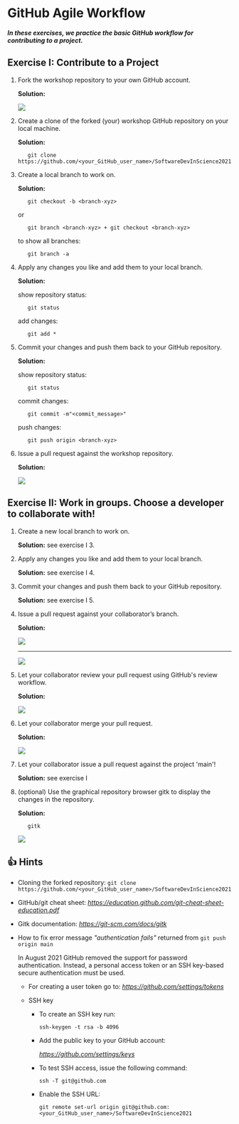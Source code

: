 # GitHub Agile Workflow

***In these exercises, we practice the basic GitHub workflow for contributing to a project.***

## Exercise I: Contribute to a Project

1. Fork the workshop repository to your own GitHub account.

      **Solution:** 
      
      ![](https://github.com/gtrGitHub/SoftwareDevInScience2021/blob/main/exercises/figures/fork.png)
      
2. Create a clone of the forked (your) workshop GitHub repository on your local machine.

      **Solution:**
      
          git clone https://github.com/<your_GitHub_user_name>/SoftwareDevInScience2021

3. Create a local branch to work on.

      **Solution:**
      
          git checkout -b <branch-xyz>
      
      or 
      
          git branch <branch-xyz> + git checkout <branch-xyz>
      
      to show all branches: 
      
          git branch -a 

4. Apply any changes you like and add them to your local branch.

      **Solution:**
      
      show repository status:
      
          git status

     add changes:
          
          git add *
          
5. Commit your changes and push them back to your GitHub repository.

      **Solution:**
      
      show repository status:
      
          git status
     
      commit changes:
          
          git commit -m"<commit_message>"

      push changes:
          
          git push origin <branch-xyz>

6. Issue a pull request against the workshop repository.

      **Solution:** 
      
      ![](https://github.com/gtrGitHub/SoftwareDevInScience2021/blob/main/exercises/figures/pull_request.png)
      

## Exercise II: Work in groups. Choose a developer to collaborate with!

1. Create a new local branch to work on.

      **Solution:** see exercise I 3.

2. Apply any changes you like and add them to your local branch.

      **Solution:** see exercise I 4.

3. Commit your changes and push them back to your GitHub repository.

      **Solution:** see exercise I 5.

4. Issue a pull request against your collaborator’s branch.

      **Solution:**
      
      ![](https://github.com/gtrGitHub/SoftwareDevInScience2021/blob/main/exercises/figures/pull_request.png)
      
      ----
            
      ![](https://github.com/gtrGitHub/SoftwareDevInScience2021/blob/main/exercises/figures/create_pull_request.png)

5. Let your collaborator review your pull request using GitHub's review workflow.

      **Solution:** 
      
      ![](https://github.com/gtrGitHub/SoftwareDevInScience2021/blob/main/exercises/figures/review_pull_request.png)

6. Let your collaborator merge your pull request.

      **Solution:** 

      ![](https://github.com/gtrGitHub/SoftwareDevInScience2021/blob/main/exercises/figures/merge_pull_request.png)

7. Let your collaborator issue a pull request against the project 'main'!

      **Solution:** see exercise I

8. (optional) Use the graphical repository browser gitk to display the changes in the repository.

      **Solution:** 
      
          gitk

      ![](https://github.com/gtrGitHub/SoftwareDevInScience2021/blob/main/exercises/figures/gitk.png)


## :+1: Hints ##

* Cloning the forked repository: `git clone https://github.com/<your_GitHub_user_name>/SoftwareDevInScience2021`

* GitHub/git cheat sheet: *https://education.github.com/git-cheat-sheet-education.pdf*

* Gitk documentation: *https://git-scm.com/docs/gitk*

* How to fix error message *"authentication fails"* returned from `git push origin main`
 
  In August 2021 GitHub removed the support for password authentication. Instead, a personal access token or an SSH key-based secure authentication must be used.
  - For creating a user token go to: *https://github.com/settings/tokens*
  - SSH key
    
    - To create an SSH key run:
      
      `ssh-keygen -t rsa -b 4096`
    
    - Add the public key to your GitHub account: 
     
      *https://github.com/settings/keys*
    
    - To test SSH access, issue the following command:
      
      `ssh -T git@github.com` 
      
    - Enable the SSH URL: 
     
      `git remote set-url origin git@github.com:<your_GitHub_user_name>/SoftwareDevInScience2021`



